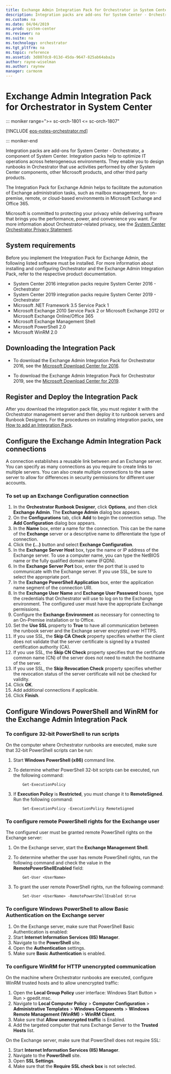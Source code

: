 ```yaml
---
title: Exchange Admin Integration Pack for Orchestrator in System Center
description: Integration packs are add-ons for System Center - Orchestrator, a component of System Center.
ms.custom: na
ms.date: 04/04/2019
ms.prod: system-center
ms.reviewer: na
ms.suite: na
ms.technology: orchestrator
ms.tgt_pltfrm: na
ms.topic: reference
ms.assetid: 3d807dc8-013d-45da-9647-825ab64aba2a
author: rayne-wiselman
ms.author: raynew
manager: carmonm
---
```


# Exchange Admin Integration Pack for Orchestrator in System Center

::: moniker range=">= sc-orch-1801 <= sc-orch-1807"

[!INCLUDE [eos-notes-orchestrator.md](../includes/eos-notes-orchestrator.md)]

::: moniker-end

Integration packs are add-ons for System Center - Orchestrator, a component of System Center. Integration packs help to optimize IT operations across heterogeneous environments. They enable you to design runbooks in Orchestrator that use activities performed by other System Center components, other Microsoft products, and other third party products.

The Integration Pack for Exchange Admin helps to facilitate the automation of Exchange administration tasks, such as mailbox management, for on-premise, remote, or cloud-based environments in Microsoft Exchange and Office 365.

Microsoft is committed to protecting your privacy while delivering software that brings you the performance, power, and convenience you want. For more information about Orchestrator-related privacy, see the [System Center Orchestrator Privacy Statement](https://www.microsoft.com/privacystatement/EnterpriseDev/default.aspx).

## System requirements

Before you implement the Integration Pack for Exchange Admin, the following listed software must be installed. For more information about installing and configuring Orchestrator and the Exchange Admin Integration Pack, refer to the respective product documentation.

-   System Center 2016 integration packs require System Center 2016 - Orchestrator
-   System Center 2019 integration packs require System Center 2019 - Orchestrator
-   Microsoft .NET Framework 3.5 Service Pack 1
-   Microsoft Exchange 2010 Service Pack 2 or Microsoft Exchange 2012 or Microsoft Exchange Online/Office 365
-   Microsoft Exchange Management Shell
-   Microsoft PowerShell 2.0
-   Microsoft WinRM 2.0

## Downloading the Integration Pack

- To download the Exchange Admin Integration Pack for Orchestrator 2016, see the [Microsoft Download Center for 2016](https://www.microsoft.com/download/details.aspx?id=54098).

- To download the Exchange Admin Integration Pack for Orchestrator 2019, see the [Microsoft Download Center for 2019](https://www.microsoft.com/download/details.aspx?id=58111&WT.mc_id=rss_alldownloads_all).

## Register and Deploy the Integration Pack

After you download the integration pack file, you must register it with the Orchestrator management server and then deploy it to runbook servers and Runbook Designers. For the procedures on installing integration packs, see [How to add an Integration Pack](how-to-add-an-integration-pack.md).

## Configure the Exchange Admin Integration Pack connections

A connection establishes a reusable link between and an Exchange server. You can specify as many connections as you require to create links to multiple servers. You can also create multiple connections to the same server to allow for differences in security permissions for different user accounts.

### To set up an Exchange Configuration connection

1.  In the **Orchestrator Runbook Designer**, click **Options**, and then click **Exchange Admin**. The **Exchange Admin** dialog box appears.
2.  On the **Configurations** tab, click **Add** to begin the connection setup. The **Add Configuration** dialog box appears.
3.  In the **Name** box, enter a name for the connection. This can be the name of the **Exchange** server or a descriptive name to differentiate the type of connection.
4.  Click the **(...)** button and select **Exchange Configuration**.
5.  In the **Exchange Server Host** box, type the name or IP address of the Exchange server. To use a computer name, you can type the NetBIOS name or the fully qualified domain name (FQDN).
6.  In the **Exchange Server Port** box, enter the port that is used to communicate with the Exchange server. If you use SSL, be sure to select the appropriate port.
7.  In the **Exchange PowerShell Application** box, enter the application name segment of the connection URI.
8.  In the **Exchange User Name** and **Exchange User Password** boxes, type the credentials that Orchestrator will use to log on to the Exchange environment. The configured user must have the appropriate Exchange permissions.
9.  Configure the **Exchange Environment** as necessary for connecting to an On-Premise installation or to Office.
10. Set the **Use SSL** property to **True** to have all communication between the runbook server and the Exchange server encrypted over HTTPS.
11. If you use SSL, the **Skip CA Check** property specifies whether the client does not validate that the server certificate is signed by a trusted certification authority (CA).
12. If you use SSL, the **Skip CN Check** property specifies that the certificate common name (CN) of the server does not need to match the hostname of the server.
13. If you use SSL, the **Skip Revocation Check** property specifies whether the revocation status of the server certificate will not be checked for validity.
14. Click **OK**.
15. Add additional connections if applicable.
16. Click **Finish**.

## Configure Windows PowerShell and WinRM for the Exchange Admin Integration Pack

### To configure 32-bit PowerShell to run scripts

On the computer where Orchestrator runbooks are executed, make sure that 32-bit PowerShell scripts can be run:

1.  Start **Windows PowerShell (x86)** command line.
2.  To determine whether PowerShell 32-bit scripts can be executed, run the following command:

            Get-ExecutionPolicy

3.  If **Execution Policy** is **Restricted**, you must change it to **RemoteSigned**. Run the following command:

            Set-ExecutionPolicy -ExecutionPolicy RemoteSigned

### To configure remote PowerShell rights for the Exchange user

The configured user must be granted remote PowerShell rights on the Exchange server:

1.  On the Exchange server, start the **Exchange Management Shell**.
2.  To determine whether the user has remote PowerShell rights, run the following command and check the value in the **RemotePowerShellEnabled** field:

            Get-User <UserName>

3.  To grant the user remote PowerShell rights, run the following command:

            Set-User <UserName> -RemotePowerShellEnabled $true

### To configure Windows PowerShell to allow Basic Authentication on the Exchange server

1.  On the Exchange server, make sure that PowerShell Basic Authentication is enabled:
2.  Start **Internet Information Services (IIS) Manager**.
3.  Navigate to the **PowerShell** site.
4.  Open the **Authentication** settings.
5.  Make sure **Basic Authentication** is enabled.

### To configure WinRM for HTTP unencrypted communication

On the machine where Orchestrator runbooks are executed, configure WinRM trusted hosts and to allow unencrypted traffic:

1.  Open the **Local Group Policy** user interface: Windows Start Button &gt; Run &gt; gpedit.msc.
2.  Navigate to **Local Computer Policy** &gt; **Computer Configuration** &gt; **Administrative Templates** &gt; **Windows Components** &gt; **Windows Remote Management (WinRM)** &gt; **WinRM Client**.
3.  Make sure that **Allow unencrypted traffic** is Enabled.
4.  Add the targeted computer that runs Exchange Server to the **Trusted Hosts** list.

On the Exchange server, make sure that PowerShell does not require SSL:

1.  Start **Internet Information Services (IIS) Manager**.
2.  Navigate to the **PowerShell** site.
3.  Open **SSL Settings**.
4.  Make sure that the **Require SSL check box** is not selected.
